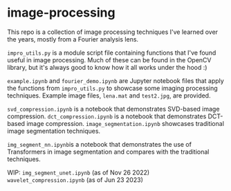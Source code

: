 # image-processing #

This repo is a collection of image processing techniques I've learned over the years, mostly from a Fourier analysis lens.

`impro_utils.py` is a module script file containing functions that I've found useful in image processing. Much of these can be found in the OpenCV library, but it's always good to know how it all works under the hood :)

`example.ipynb` and `fourier_demo.ipynb` are Jupyter notebook files that apply the functions from `impro_utils.py` to showcase some imaging processing techniques. Example image files, `lena.mat` and `test2.jpg`, are provided.

`svd_compression.ipynb` is a notebook that demonstrates SVD-based image compression. `dct_compression.ipynb` is a notebook that demonstrates DCT-based image compression. `image_segmentation.ipynb` showcases traditional image segmentation techniques.

`img_segment_nn.ipynb`is a notebook that demonstrates the use of Transformers in image segmentation and compares with the traditional techniques. 

WIP: 
`img_segment_unet.ipynb` (as of Nov 26 2022)
`wavelet_compression.ipynb` (as of Jun 23 2023)
